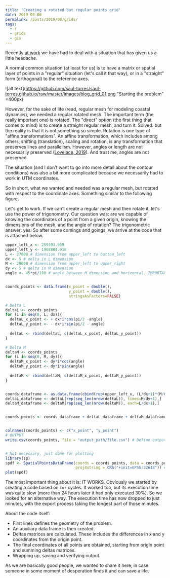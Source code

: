```yaml
---
title: 'Creating a rotated but regular points grid'
date: 2019-08-08
permalink: /posts/2019/08/grids/
tags:
  - r
  - grids
  - gis
---
```


Recently [at work](http://www.ihcantabria.com/es/) we have had to deal with a situation that has given us a little headache.

A normal common situation (at least for us) is to have a matrix or spatial layer of points in a "regular" situation (let's call it that way), or in a "straight" form (orthogonal) to the reference axes.

![alt text](https://github.com/saul-torres/saul-torres.github.io/raw/master/images/blog_grid_01.png "Starting the problem" =400px)

However, for the sake of life (read, regular mesh for modeling coastal dynamics), we needed a regular rotated mesh. The important term (the really important one) is rotated.
The "direct" option (the first thing that comes to mind) is to create a straight regular mesh, and turn it. Solved. but the reality is that it is not something so simple. Rotation is one type of "affine transformations". An affine transformation, which includes among others, shifting (translation), scaling and rotation, is any transformation that preserves lines and parallelism. However, angles or length are not necessarily preserved ([Lovelace, 2019](https://geocompr.robinlovelace.net/geometric-operations.html#geo-vec)). And trust me, angles are not preserved.

The situation (and I don't want to go into more detail about the contour conditions) was also a bit more complicated because we necessarily had to work in UTM coordinates.

So in short, what we wanted and needed was a regular mesh, but rotated with respect to the coordinate axes. Something similar to the following figure.

Let's get to work.
If we can't create a regular mesh and then rotate it, let's use the power of trigonometry. Our question was: are we capable of knowing the coordinates of a point from a given origin, knowing the dimensions of the mesh, and the angle of rotation? The trigonometric answer: yes.
So after some comings and goings, we arrive at the code that is attached below.

```r
upper_left_x <- 259393.959
upper_left_y <- 1968884.918
L <- 27000 # dimension from upper_left to bottom_left
dx <- 5 # delta in L dimension
M <- 29000 # dimension from upper_left to upper_right
dy <- 5 # delta in M dimension
angle <- 45*pi/180 # angle between M dimension and horizontal. IMPORTANT IN RADIANS


coords_points <- data.frame(x_point = double(),
                            y_point = double(),
                            stringsAsFactors=FALSE)

# Delta L
deltaL <- coords_points
for (i in seq(0, L, dx)){
  deltaL_x_point <- + dx*i*cos(pi/2 -angle)
  deltaL_y_point <- - dx*i*sin(pi/2 - angle)
  
  deltaL <- rbind(deltaL, c(deltaL_x_point, deltaL_y_point))
}

# Delta M
deltaM <- coords_points
for (i in seq(0, M, dy)){
  deltaM_x_point <- dy*i*cos(angle)
  deltaM_y_point <- dy*i*sin(angle)
  
  deltaM <- rbind(deltaM, c(deltaM_x_point, deltaM_y_point))
}


coords_dataframe <- as.data.frame(cbind(rep(upper_left_x, (L/dx+1)*(M/dy+1)), rep(upper_left_y, M/dy+1)))
deltaL_dataframe <- deltaL[rep(seq_len(nrow(deltaL)), times=M/dy+1),]
deltaM_dataframe <- deltaM[rep(seq_len(nrow(deltaM)), each=L/dx+1),]


coords_points <- coords_dataframe + deltaL_dataframe + deltaM_dataframe


colnames(coords_points) <- c("x_point", "y_point")
# OUTPUT 
write.csv(coords_points, file = "output_path/file.csv") # Define output path


# Not necessary, just done for plotting
library(sp)
spdf <- SpatialPointsDataFrame(coords = coords_points, data = coords_points,
                               proj4string = CRS("+init=EPSG:32618")) # Define own reference system
plot(spdf)
```

The most important thing about it is: IT WORKS.
Obviously we started by creating a code based on `for` cycles. It worked too, but its execution time was quite slow (more than 24 hours later it had only executed 30%). So we looked for an alternative way. The execution time has now dropped to just minutes, with the export process taking the longest part of those minutes. 

About the code itself:
* First lines defines the geometry of the problem.
* An auxiliary data frame is then created.
* Deltas matrices are calculated. These includes the differences in x and y coordinates from the origin point.
* The final coordinates of all points are obtained, starting from origin point and summing deltas matrices.
* Wrapping up, saving and verifying output.

As we are basically good people, we wanted to share it here, in case someone in some moment of desperation finds it and can save a life.
